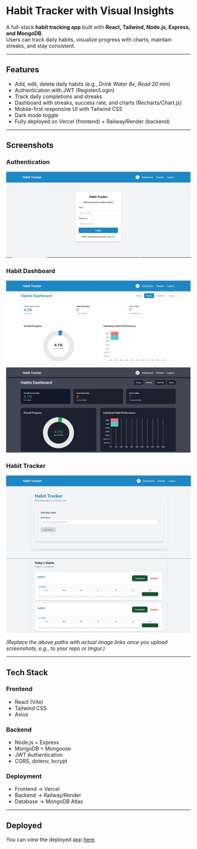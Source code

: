 # Habit Tracker with Visual Insights

A full-stack **habit tracking app** built with **React, Tailwind, Node.js, Express, and MongoDB**.  
Users can track daily habits, visualize progress with charts, maintain streaks, and stay consistent.

---

##  Features

- Add, edit, delete daily habits (e.g., *Drink Water 8x*, *Read 20 min*)  
- Authentication with JWT (Register/Login)  
- Track daily completions and streaks  
- Dashboard with streaks, success rate, and charts (Recharts/Chart.js)  
- Mobile-first responsive UI with Tailwind CSS   
- Dark mode toggle 
- Fully deployed on Vercel (frontend) + Railway/Render (backend)  

---

## Screenshots

### Authentication
![Login Page](frontend/screenshots/login.png)

### Habit Dashboard
![Habit Dashboard](frontend/screenshots/dashboard.png)
![Habit Dashboard](frontend/screenshots/dDarkmode.png)

### Habit Tracker
![Tracker](frontend/screenshots/tracker.png)
![Tracker](frontend/screenshots/tracker2.png)

*(Replace the above paths with actual image links once you upload screenshots, e.g., to your repo or Imgur.)*

---

## Tech Stack

### Frontend
- React (Vite)
- Tailwind CSS
- Axios

### Backend
- Node.js + Express
- MongoDB + Mongoose
- JWT Authentication
- CORS, dotenv, bcrypt

### Deployment
- Frontend → Vercel
- Backend → Railway/Render
- Database → MongoDB Atlas
---

## Deployed
You can view the deployed app [here](https://habit-tracker-3iksch2mi-nasreens-projects-bbb8a391.vercel.app/).


